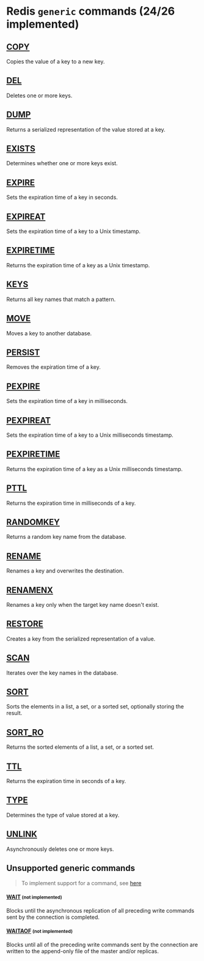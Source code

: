# Redis `generic` commands (24/26 implemented)

## [COPY](https://redis.io/commands/copy/)

Copies the value of a key to a new key.

## [DEL](https://redis.io/commands/del/)

Deletes one or more keys.

## [DUMP](https://redis.io/commands/dump/)

Returns a serialized representation of the value stored at a key.

## [EXISTS](https://redis.io/commands/exists/)

Determines whether one or more keys exist.

## [EXPIRE](https://redis.io/commands/expire/)

Sets the expiration time of a key in seconds.

## [EXPIREAT](https://redis.io/commands/expireat/)

Sets the expiration time of a key to a Unix timestamp.

## [EXPIRETIME](https://redis.io/commands/expiretime/)

Returns the expiration time of a key as a Unix timestamp.

## [KEYS](https://redis.io/commands/keys/)

Returns all key names that match a pattern.

## [MOVE](https://redis.io/commands/move/)

Moves a key to another database.

## [PERSIST](https://redis.io/commands/persist/)

Removes the expiration time of a key.

## [PEXPIRE](https://redis.io/commands/pexpire/)

Sets the expiration time of a key in milliseconds.

## [PEXPIREAT](https://redis.io/commands/pexpireat/)

Sets the expiration time of a key to a Unix milliseconds timestamp.

## [PEXPIRETIME](https://redis.io/commands/pexpiretime/)

Returns the expiration time of a key as a Unix milliseconds timestamp.

## [PTTL](https://redis.io/commands/pttl/)

Returns the expiration time in milliseconds of a key.

## [RANDOMKEY](https://redis.io/commands/randomkey/)

Returns a random key name from the database.

## [RENAME](https://redis.io/commands/rename/)

Renames a key and overwrites the destination.

## [RENAMENX](https://redis.io/commands/renamenx/)

Renames a key only when the target key name doesn't exist.

## [RESTORE](https://redis.io/commands/restore/)

Creates a key from the serialized representation of a value.

## [SCAN](https://redis.io/commands/scan/)

Iterates over the key names in the database.

## [SORT](https://redis.io/commands/sort/)

Sorts the elements in a list, a set, or a sorted set, optionally storing the result.

## [SORT_RO](https://redis.io/commands/sort_ro/)

Returns the sorted elements of a list, a set, or a sorted set.

## [TTL](https://redis.io/commands/ttl/)

Returns the expiration time in seconds of a key.

## [TYPE](https://redis.io/commands/type/)

Determines the type of value stored at a key.

## [UNLINK](https://redis.io/commands/unlink/)

Asynchronously deletes one or more keys.


## Unsupported generic commands 
> To implement support for a command, see [here](/guides/implement-command/) 

#### [WAIT](https://redis.io/commands/wait/) <small>(not implemented)</small>

Blocks until the asynchronous replication of all preceding write commands sent by the connection is completed.

#### [WAITAOF](https://redis.io/commands/waitaof/) <small>(not implemented)</small>

Blocks until all of the preceding write commands sent by the connection are written to the append-only file of the master and/or replicas.


